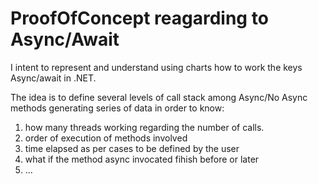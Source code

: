 # ProofOfConcept reagarding to Async/Await

I intent to represent and understand using charts how to work the  keys Async/await in .NET.

The idea is to define several levels of call stack among Async/No Async methods  generating series of data in order to know:

1) how many threads working regarding the number of calls.
2) order of execution of methods involved
3) time elapsed as per cases to be defined by the user
4) what if the method async invocated fihish before or later
5) ...

